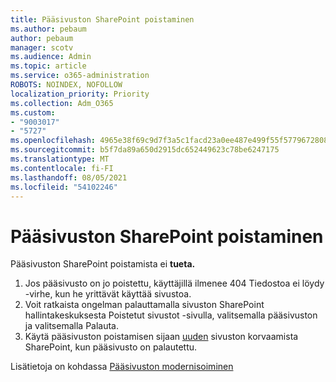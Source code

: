 ```yaml
---
title: Pääsivuston SharePoint poistaminen
ms.author: pebaum
author: pebaum
manager: scotv
ms.audience: Admin
ms.topic: article
ms.service: o365-administration
ROBOTS: NOINDEX, NOFOLLOW
localization_priority: Priority
ms.collection: Adm_O365
ms.custom:
- "9003017"
- "5727"
ms.openlocfilehash: 4965e38f69c9d7f3a5c1facd23a0ee487e499f55f5779672808a54b86c90aeaa
ms.sourcegitcommit: b5f7da89a650d2915dc652449623c78be6247175
ms.translationtype: MT
ms.contentlocale: fi-FI
ms.lasthandoff: 08/05/2021
ms.locfileid: "54102246"
---
```

# <a name="delete-the-sharepoint-root-site"></a>Pääsivuston SharePoint poistaminen

Pääsivuston SharePoint poistamista ei **tueta.**

1.  Jos pääsivusto on jo poistettu, käyttäjillä ilmenee 404 Tiedostoa ei löydy -virhe, kun he yrittävät käyttää sivustoa.
2.  Voit ratkaista ongelman palauttamalla sivuston SharePoint hallintakeskuksesta Poistetut [](https://admin.microsoft.com/sharepoint?page=recycleBin&modern=true) sivustot -sivulla, valitsemalla pääsivuston ja valitsemalla Palauta.
3.  Käytä pääsivuston poistamisen sijaan [uuden](https://docs.microsoft.com/sharepoint/modern-root-site#replace-your-root-site) sivuston korvaamista SharePoint, kun pääsivusto on palautettu.

Lisätietoja on kohdassa [Pääsivuston modernisoiminen](https://docs.microsoft.com/sharepoint/modern-root-site)